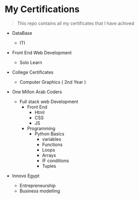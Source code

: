 # My Certifications
> This repo contains all my certificates that I have achived
> 
- DataBase
  - ITI 
  
- Front End Web Development
  - Solo Learn
  
- College Certificates
  - Computer Graphics ( 2nd Year )
  
- One Millon Arab Coders 
  - Full stack web Development
    - Front End
      - Html 
      - CSS
      -  JS
    - Programming
      - Python Basics
        - variables
        - Functions
        - Loops
        - Arrays
        - IF conditions
        - Tuples

- Innovo Egypt
  - Entrepreneurship
  - Business modelling
  
